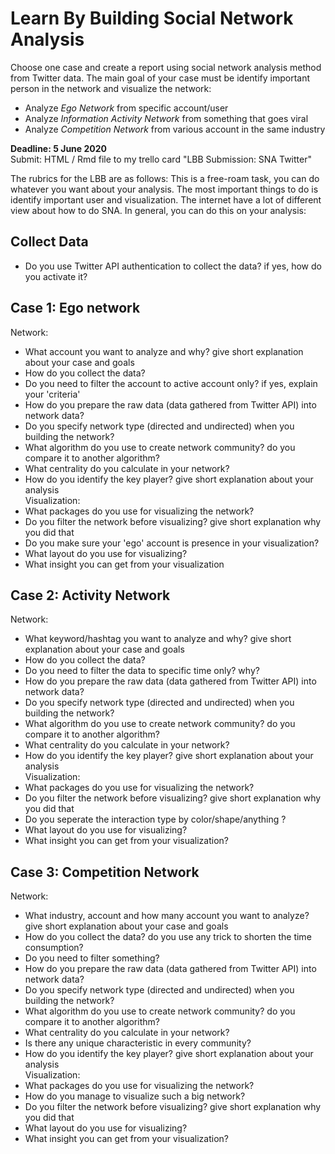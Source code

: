 # Learn By Building Social Network Analysis

Choose one case and create a report using social network analysis method from Twitter data. The main goal of your case must be identify important person in the network and visualize the network:

- Analyze *Ego Network* from specific account/user    
- Analyze *Information Activity Network* from something that goes viral
- Analyze *Competition Network* from various account in the same industry

**Deadline: 5 June 2020**   
Submit: HTML / Rmd file to my trello card "LBB Submission: SNA Twitter"

The rubrics for the LBB are as follows:
This is a free-roam task, you can do whatever you want about your analysis. The most important things to do is identify important user and visualization. The internet have a lot of different view about how to do SNA. In general, you can do this on your analysis:
## Collect Data
- Do you use Twitter API authentication to collect the data? if yes, how do you activate it?

## Case 1: Ego network
Network:
- What account you want to analyze and why? give short explanation about your case and goals
- How do you collect the data?
- Do you need to filter the account to active account only? if yes, explain your 'criteria'
- How do you prepare the raw data (data gathered from Twitter API) into network data?
- Do you specify network type (directed and undirected) when you building the network?
- What algorithm do you use to create network community? do you compare it to another algorithm?
- What centrality do you calculate in your network?
- How do you identify the key player? give short explanation about your analysis     
Visualization:   
- What packages do you use for visualizing the network?
- Do you filter the network before visualizing? give short explanation why you did that
- Do you make sure your 'ego' account is presence in your visualization?
- What layout do you use for visualizing?
- What insight you can get from your visualization

## Case 2: Activity Network
Network:
- What keyword/hashtag you want to analyze and why? give short explanation about your case and goals
- How do you collect the data?
- Do you need to filter the data to specific time only? why?
- How do you prepare the raw data (data gathered from Twitter API) into network data?
- Do you specify network type (directed and undirected) when you building the network?
- What algorithm do you use to create network community? do you compare it to another algorithm?
- What centrality do you calculate in your network?
- How do you identify the key player? give short explanation about your analysis     
Visualization:     
- What packages do you use for visualizing the network?
- Do you filter the network before visualizing? give short explanation why you did that
- Do you seperate the interaction type by color/shape/anything ?
- What layout do you use for visualizing?
- What insight you can get from your visualization?

## Case 3: Competition Network
Network:
- What industry, account and how many account you want to analyze? give short explanation about your case and goals
- How do you collect the data? do you use any trick to shorten the time consumption?
- Do you need to filter something?
- How do you prepare the raw data (data gathered from Twitter API) into network data?
- Do you specify network type (directed and undirected) when you building the network?
- What algorithm do you use to create network community? do you compare it to another algorithm?
- What centrality do you calculate in your network?
- Is there any unique characteristic in every community?
- How do you identify the key player? give short explanation about your analysis    
Visualization:     
- What packages do you use for visualizing the network?
- How do you manage to visualize such a big network?
- Do you filter the network before visualizing? give short explanation why you did that
- What layout do you use for visualizing?
- What insight you can get from your visualization?





